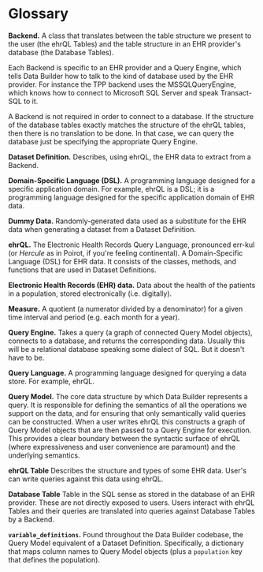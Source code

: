 # Glossary

**Backend.**
A class that translates between the table structure we present to the user (the ehrQL Tables) and the table structure in an EHR provider's database (the Database Tables).

Each Backend is specific to an EHR provider and a Query Engine, which tells Data Builder how to talk to the kind of database used by the EHR provider. For instance the TPP backend uses the MSSQLQueryEngine, which knows how to connect to Microsoft SQL Server and speak Transact-SQL to it.

A Backend is not required in order to connect to a database. If the structure of the database tables exactly matches the structure of the ehrQL tables, then there is no translation to be done. In that case, we can query the database just be specifying the appropriate Query Engine.

**Dataset Definition.**
Describes, using ehrQL, the EHR data to extract from a Backend.

**Domain-Specific Language (DSL).**
A programming language designed for a specific application domain.
For example, ehrQL is a DSL;
it is a programming language designed for the specific application domain of EHR data.

**Dummy Data.**
Randomly-generated data used as a substitute for the EHR data when generating a dataset from a Dataset Definition.

**ehrQL.**
The Electronic Health Records Query Language, pronounced  err-kul (or *Hercule* as in Poirot, if you're feeling continental).
A Domain-Specific Language (DSL) for EHR data.
It consists of the classes, methods, and functions that are used in Dataset Definitions.

**Electronic Health Records (EHR) data.**
Data about the health of the patients in a population, stored electronically (i.e. digitally).

**Measure.**
A quotient (a numerator divided by a denominator) for a given time interval and period (e.g. each month for a year).

**Query Engine.**
Takes a query (a graph of connected Query Model objects), connects to a database, and returns the corresponding data. Usually this will be a relational database speaking some dialect of SQL. But it doesn't have to be.

**Query Language.**
A programming language designed for querying a data store.
For example, ehrQL.

**Query Model.**
The core data structure by which Data Builder represents a query. It is responsible for defining the semantics of all the operations we support on the data, and for ensuring that only semantically valid queries can be constructed. When a user writes ehrQL this constructs a graph of Query Model objects that are then passed to a Query Engine for execution. This provides a clear boundary between the syntactic surface of ehrQL (where expressiveness and user convenience are paramount) and the underlying semantics.

**ehrQL Table**
Describes the structure and types of some EHR data. User's can write queries against this data using ehrQL.

**Database Table**
Table in the SQL sense as stored in the database of an EHR provider. These are not directly exposed to users. Users interact with ehrQL Tables and their queries are translated into queries against Database Tables by a Backend.

**`variable_definitions`.**
Found throughout the Data Builder codebase, the Query Model equivalent of a Dataset Definition. Specifically, a dictionary that maps column names to Query Model objects (plus a `population` key that defines the population).
